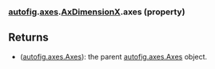 ### [autofig](autofig.md).[axes](autofig.axes.md).[AxDimensionX](autofig.axes.AxDimensionX.md).axes (property)




Returns
--------
* ([autofig.axes.Axes](autofig.axes.Axes.md)): the parent [autofig.axes.Axes](autofig.axes.Axes.md) object.

